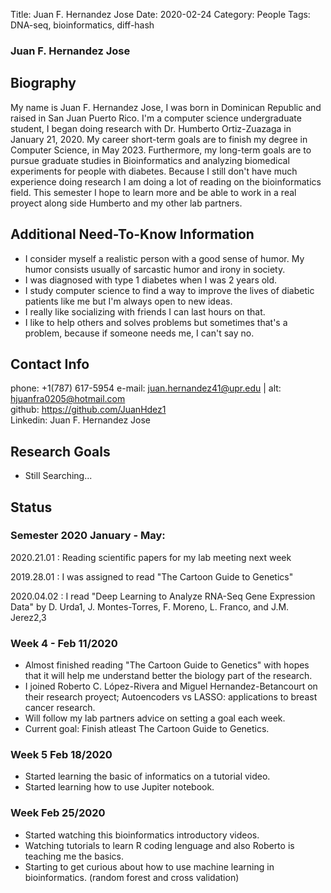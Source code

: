 Title: Juan F. Hernandez Jose
Date: 2020-02-24
Category: People
Tags: DNA-seq, bioinformatics, diff-hash
  
### Juan F. Hernandez Jose
  
## Biography

My name is Juan F. Hernandez Jose, I was born in Dominican Republic and raised in San Juan Puerto Rico. I'm a computer science undergraduate student, I began doing research with Dr. Humberto Ortiz-Zuazaga in January 21, 2020. My career short-term goals are to finish my degree in Computer Science, in May 2023. Furthermore, my long-term goals are to pursue graduate studies in Bioinformatics and analyzing biomedical experiments for people with diabetes. Because I still don't have much experience doing research I am doing a lot of reading on the bioinformatics field. This semester I hope to learn more and be able to work in a real proyect along side Humberto and my other lab partners.   

## Additional Need-To-Know Information

+ I consider myself a realistic person with a good sense of humor. My humor consists usually of sarcastic humor and irony in society.
+ I was diagnosed with type 1 diabetes when I was 2 years old.
+ I study computer science to find a way to improve the lives of diabetic patients like me but I'm always open to new ideas. 
+ I really like socializing with friends I can last hours on that.
+ I like to help others and solves problems but sometimes that's a problem, because if someone needs me, I can't say no. 


## Contact Info 

phone: +1(787) 617-5954
e-mail: <juan.hernandez41@upr.edu> | alt: <hjuanfra0205@hotmail.com>  
github: <https://github.com/JuanHdez1>  
Linkedin: Juan F. Hernandez Jose
  
## Research Goals

+ Still Searching... 
  
  
## Status  
### Semester 2020 January - May: 

2020.21.01
: Reading scientific papers for my lab meeting next week

2019.28.01
: I was assigned to read "The Cartoon Guide to Genetics"

2020.04.02
: I read "Deep Learning to Analyze RNA-Seq Gene Expression Data" by D. Urda1, J. Montes-Torres, F. Moreno, L. Franco, and J.M. Jerez2,3

### Week 4 - Feb 11/2020
+ Almost finished reading "The Cartoon Guide to Genetics" with hopes that it will help me understand better the biology part of the research. 
+ I joined Roberto C. López-Rivera and Miguel Hernandez-Betancourt on their research proyect; Autoencoders vs LASSO: applications to breast cancer research.
+ Will follow my lab partners advice on setting a goal each week.
+ Current goal: Finish atleast The Cartoon Guide to Genetics. 

### Week 5 Feb 18/2020
+ Started learning the basic of informatics on a tutorial video.
+ Started learning how to use Jupiter notebook.

### Week Feb 25/2020
+ Started watching this bioinformatics introductory videos.
+ Watching tutorials to learn R coding lenguage and also Roberto is teaching me the basics.
+ Starting to get curious about how to use machine learning in bioinformatics. (random forest and cross validation)
